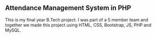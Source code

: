 ## Attendance Management System in PHP

This is my final year B.Tech project. I was part of a 5 member team and together we made this project using HTML, CSS, Bootstrap, JS, PHP and MySQL.
